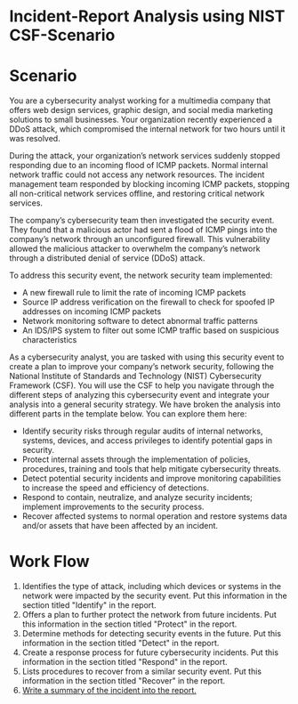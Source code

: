 # Incident-Report Analysis using NIST CSF-Scenario

# Scenario

You are a cybersecurity analyst working for a multimedia company that offers web design services, graphic design, and social media marketing solutions to small businesses. Your organization recently experienced a DDoS attack, which compromised the internal network for two hours until it was resolved.

During the attack, your organization’s network services suddenly stopped responding due to an incoming flood of ICMP packets. Normal internal network traffic could not access any network resources. The incident management team responded by blocking incoming ICMP packets, stopping all non-critical network services offline, and restoring critical network services. 

The company’s cybersecurity team then investigated the security event. They found that a malicious actor had sent a flood of ICMP pings into the company’s network through an unconfigured firewall. This vulnerability allowed the malicious attacker to overwhelm the company’s network through a distributed denial of service (DDoS) attack. 

To address this security event, the network security team implemented: 
  - A new firewall rule to limit the rate of incoming ICMP packets
  - Source IP address verification on the firewall to check for spoofed IP addresses on incoming ICMP packets
  - Network monitoring software to detect abnormal traffic patterns
  - An IDS/IPS system to filter out some ICMP traffic based on suspicious characteristics
  
As a cybersecurity analyst, you are tasked with using this security event to create a plan to improve your company’s network security, following the National Institute of Standards and Technology (NIST) Cybersecurity Framework (CSF). You will use the CSF to help you navigate through the different steps of analyzing this cybersecurity event and integrate your analysis into a general security strategy. We have broken the analysis into different parts in the template below. You can explore them here:
  - Identify security risks through regular audits of internal networks, systems, devices, and access privileges to identify potential gaps in security.   
  - Protect internal assets through the implementation of policies, procedures, training and tools that help mitigate cybersecurity threats. 
  - Detect potential security incidents and improve monitoring capabilities to increase the speed and efficiency of detections. 
  - Respond to contain, neutralize, and analyze security incidents; implement improvements to the security process.
  - Recover affected systems to normal operation and restore systems data and/or assets that have been affected by an incident.

# Work Flow
1.  Identifies the type of attack, including which devices or systems in the network were impacted by the security event. Put this information in the section titled "Identify" in the report.
2.  Offers a plan to further protect the network from future incidents. Put this information in the section titled "Protect" in the report.
3.  Determine methods for detecting security events in the future. Put this information in the section titled "Detect" in the report.
4.  Create a response process for future cybersecurity incidents. Put this information in the section titled "Respond" in the report.
5.  Lists procedures to recover from a similar security event. Put this information in the section titled "Recover" in the report.
6.  [Write a summary of the incident into the report.](https://github.com/SMUGLER79/Incident-Report-Analysis-using-NIST-CSF/blob/main/Incident%20report%20analysis.pdf)
